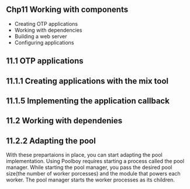 Chp11 Working with components
-----

* Creating OTP applications
* Working with dependencies
* Building a web server
* Configuring applications

11.1 OTP applications
----

11.1.1 Creating applications with the mix tool
-----

11.1.5 Implementing the application callback
-----

11.2 Working with dependenies
----

11.2.2 Adapting the pool
----
With these prepartaions in place, you can start adapting the pool implementation.
Using Poolboy requires starting a process called the pool manager.
While starting the pool manager, you pass the desired pool size(the number of worker porcesses) and the module that powers each worker.
The pool manager starts the worker processes as its children.



